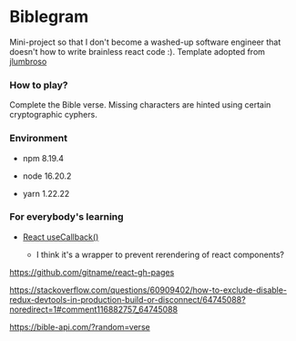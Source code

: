 # Biblegram

Mini-project so that I don't become a washed-up software engineer that doesn't how to write brainless react code :). Template adopted from [jlumbroso](https://github.com/jlumbroso/wordle-react-clone/tree/main/src)

### How to play?

Complete the Bible verse. Missing characters are hinted using certain cryptographic cyphers.

### Environment

- npm  8.19.4

- node 16.20.2

- yarn 1.22.22

### For everybody's learning

- [React useCallback()](https://www.youtube.com/watch?v=MxIPQZ64x0I&ab_channel=CosdenSolutions) 

    - I think it's a wrapper to prevent rerendering of react components?


https://github.com/gitname/react-gh-pages

https://stackoverflow.com/questions/60909402/how-to-exclude-disable-redux-devtools-in-production-build-or-disconnect/64745088?noredirect=1#comment116882757_64745088

https://bible-api.com/?random=verse
